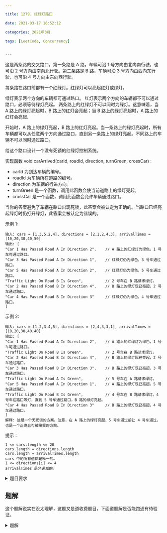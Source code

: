 ```yaml
---

title: 1279. 红绿灯路口

date: 2021-03-17 16:52:12

categories: 2021年3月

tags: [LeetCode, Concurrency]


---
```



 
<!-- more -->


这是两条路的交叉路口。第一条路是 A 路，车辆可沿 1 号方向由北向南行驶，也可沿 2 号方向由南向北行驶。第二条路是 B 路，车辆可沿 3 号方向由西向东行驶，也可沿 4 号方向由东向西行驶。

每条路在路口前都有一个红绿灯。红绿灯可以亮起红灯或绿灯。

绿灯表示两个方向的车辆都可通过路口。
红灯表示两个方向的车辆都不可以通过路口，必须等待绿灯亮起。
两条路上的红绿灯不可以同时为绿灯。这意味着，当 A 路上的绿灯亮起时，B 路上的红灯会亮起；当 B 路上的绿灯亮起时，A 路上的红灯会亮起.

开始时，A 路上的绿灯亮起，B 路上的红灯亮起。当一条路上的绿灯亮起时，所有车辆都可以从任意两个方向通过路口，直到另一条路上的绿灯亮起。不同路上的车辆不可以同时通过路口。

给这个路口设计一个没有死锁的红绿灯控制系统。

实现函数 void carArrived(carId, roadId, direction, turnGreen, crossCar) :

- carId 为到达车辆的编号。
- roadId 为车辆所在道路的编号。
- direction 为车辆的行进方向。
- turnGreen 是一个函数，调用此函数会使当前道路上的绿灯亮起。
- crossCar 是一个函数，调用此函数会允许车辆通过路口。

当你的答案避免了车辆在路口出现死锁，此答案会被认定为正确的。当路口已经亮起绿灯时仍打开绿灯，此答案会被认定为错误的。

 

示例 1:
    
    输入: cars = [1,3,5,2,4], directions = [2,1,2,4,3], arrivalTimes = [10,20,30,40,50]
    输出: [
    "Car 1 Has Passed Road A In Direction 2",    // A 路上的红绿灯为绿色，1 号车可通过路口。
    "Car 3 Has Passed Road A In Direction 1",    // 红绿灯仍为绿色，3 号车通过路口。
    "Car 5 Has Passed Road A In Direction 2",    // 红绿灯仍为绿色，5 号车通过路口。
    "Traffic Light On Road B Is Green",          // 2 号车在 B 路请求绿灯。
    "Car 2 Has Passed Road B In Direction 4",    // B 路上的绿灯现已亮起，2 号车通过路口。
    "Car 4 Has Passed Road B In Direction 3"     // 红绿灯仍为绿色，4 号车通过路口。
    ]

示例 2:
    
    输入: cars = [1,2,3,4,5], directions = [2,4,3,3,1], arrivalTimes = [10,20,30,40,40]
    输出: [
    "Car 1 Has Passed Road A In Direction 2",    // A 路上的红绿灯为绿色，1 号车可通过路口。
    "Traffic Light On Road B Is Green",          // 2 号车在 B 路请求绿灯。
    "Car 2 Has Passed Road B In Direction 4",    // B 路上的绿灯现已亮起，2 号车通过路口。
    "Car 3 Has Passed Road B In Direction 3",    // B 路上的绿灯现已亮起，3 号车通过路口。
    "Traffic Light On Road A Is Green",          // 5 号车在 A 路请求绿灯。
    "Car 5 Has Passed Road A In Direction 1",    // A 路上的绿灯现已亮起，5 号车通过路口。
    "Traffic Light On Road B Is Green",          // 4 号车在 B 路请求绿灯。4 号车在路口等灯，直到 5 号车通过路口，B 路的绿灯亮起。
    "Car 4 Has Passed Road B In Direction 3"     // B 路上的绿灯现已亮起，4 号车通过路口。
    ]
    解释: 这是一个无死锁的方案。注意，在 A 路上的绿灯亮起、5 号车通过前让 4 号车通过，也是一个正确且可被接受的方案。

提示：
    
    1 <= cars.length <= 20
    cars.length = directions.length
    cars.length = arrivalTimes.length
    cars 中的所有值都是唯一的。
    1 <= directions[i] <= 4
    arrivalTimes 是非递减的。


<details>

<summary>题目要求</summary>

```
class TrafficLight {

    public TrafficLight() {
        
    }
    
    public void carArrived(
        int carId,           // ID of the car
        int roadId,          // ID of the road the car travels on. Can be 1 (road A) or 2 (road B)
        int direction,       // Direction of the car
        Runnable turnGreen,  // Use turnGreen.run() to turn light to green on current road
        Runnable crossCar    // Use crossCar.run() to make car cross the intersection 
    ) {
        
    }
}
```
</details>


## 题解


这个题解说实在没太理解，这题又是道收费题目，下面道题解是否能跑通有待验证。

<details>

<summary>题解</summary>

```
class TrafficLight {
    public TrafficLight() {
    }
    boolean lightA = true;
    public void carArrived(
        int carId,           // ID of the car
        int roadId,          // ID of the road the car travels on. Can be 1 (road A) or 2 (road B)
        int direction,       // Direction of the car
        Runnable turnGreen,  // Use turnGreen.run() to turn light to green on current road
        Runnable crossCar    // Use crossCar.run() to make car cross the intersection 
    ) {
        synchronized (this) 
        {
            if( roadId == 1) 
            {
                if( !lightA) {
                    turnGreen.run();
                    lightA = true;
                }
                crossCar.run();
            }
            else 
            {
                if( lightA) {
                    turnGreen.run();
                    lightA = false;
                }
                crossCar.run();
            }
        }
    }
}
```
</details>


[^1]: http://gdut_yy.gitee.io/doc4-leetcode/1201-1300/leetcode_1279_traffic-light-controlled-intersection.html